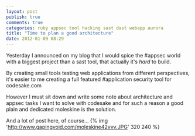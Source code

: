 ```yaml
---
layout: post
publish: true
comments: true
categories: ruby appsec tool hacking sast dast webapp aurora
title: "Time to plan a good architecture"
date: 2012-01-09 08:29
---
```

Yesterday I announced on my blog that I would spice the #appsec world with a
biggest project than a sast tool, that actually it's *hard* to build.

By creating small tools testing web applications from different perspectives,
it's easier to me creating a full featured #application security tool for codesake.com

However I must sit down and write some note about architecture and appsec
tasks I want to solve with codesake and for such a reason a good plain and
dedicated moleskine is the solution.

And a lot of post here, of course...
{% img 'http://www.gapingvoid.com/moleskine42vvv.JPG' 320 240 %}
